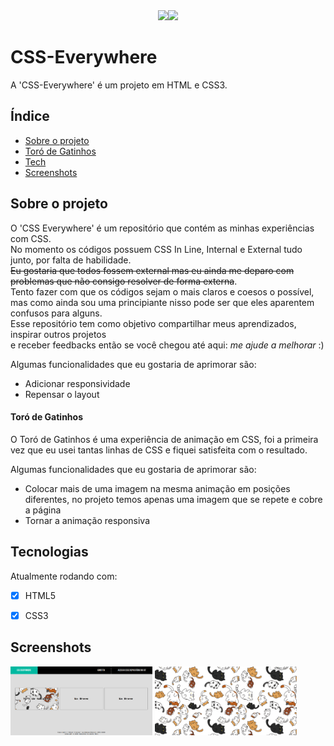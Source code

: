 
<div align="center"><img src="http://img.shields.io/static/v1?label=License&message=MIT&color=blue&style=for-the-badge"><img src="http://img.shields.io/static/v1?label=STATUS&message=EM%20DESENVOLVIMENTO&color=yellow&style=for-the-badge"></div>

# CSS-Everywhere
A 'CSS-Everywhere' é um projeto em HTML e CSS3.

## Índice
* [Sobre o projeto](#sobre-o-projeto)
* [Toró de Gatinhos](#toró-de-gatinhos)
* [Tech](#tecnologias)
* [Screenshots](#screenshots)

## Sobre o projeto
O 'CSS Everywhere' é um repositório que contém as minhas experiências com CSS.<br>
No momento os códigos possuem CSS In Line, Internal e External tudo junto, por falta de habilidade.<br>
<strike>Eu gostaria que todos fossem external mas eu ainda me deparo com problemas que não consigo resolver de forma externa</strike>.<br>
Tento fazer com que os códigos sejam o mais claros e coesos o possível, mas como ainda sou uma principiante nisso pode ser que eles aparentem confusos para alguns.<br>
Esse repositório tem como objetivo compartilhar meus aprendizados, inspirar outros projetos <br>e receber feedbacks então se você chegou até aqui: <em>me ajude a melhorar</em> :)

Algumas funcionalidades que eu gostaria de aprimorar são:

* Adicionar responsividade
* Repensar o layout


#### Toró de Gatinhos
    
O Toró de Gatinhos é uma experiência de animação em CSS, foi a primeira vez que eu usei tantas linhas de CSS e fiquei satisfeita com o resultado.<br> 

Algumas funcionalidades que eu gostaria de aprimorar são:

* Colocar mais de uma imagem na mesma animação em posições diferentes, no projeto temos apenas uma imagem que se repete e cobre a página
* Tornar a animação responsiva
  
  
## Tecnologias
Atualmente rodando com:

- [x] HTML5
- [x] CSS3


## Screenshots

<img width="45%" src="/Screenshots/cssevrindex.png"> <img width="45%" src="/Screenshots/cssevrtg.png">
	
